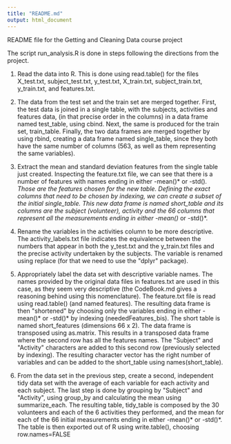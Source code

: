 ```yaml
---
title: "README.md"
output: html_document
---
```


README file for the Getting and Cleaning Data course project

The script run_analysis.R is done in steps following the directions from the project. 

1. Read the data into R. This is done using read.table() for the files X_test.txt, subject_test.txt, y_test.txt, X_train.txt, subject_train.txt, y_train.txt, and features.txt.

2. The data from the test set and the train set are merged together. First, the test data is joined in a single table, with the subjects, activities and features data, (in that precise order in the columns) in a data frame named test_table, using cbind. Next, the same is produced for the train set, train_table. Finally, the two data frames are merged together by using rbind, creating a data frame named single_table, since they both have the same number of columns (563, as well as them representing the same variables).

3. Extract the mean and standard deviation features from the single table just created. Inspecting the feature.txt file, we can see that there is a number of features with names ending in either -mean()* or -std()*. Those are the features chosen for the new table. Defining the exact columns that need to be chosen by indexing, we can create a subset of the initial single_table. This new data frame is named short_table and its columns are the subject (volunteer), activity and the 66 columns that represent all the measurements ending in either -mean()* or -std()*.

4. Rename the variables in the activities column to be more descriptive. The activity_labels.txt file indicates the equivalence between the numbers that appear in both the y_test.txt and the y_train.txt files and the precise activity undertaken by the subjects. The variable is renamed using replace (for that we need to use the "dplyr" package).

5. Appropriately label the data set with descriptive variable names.
The names provided by the original data files in features.txt are used in this case, as they seem very descriptive (the CodeBook.md gives a reasoning behind using this nomenclature). The feature.txt file is read using read.table() (and named features). The resulting data frame is then "shortened" by choosing only the variables ending in either -mean()* or -std()* by indexing (neededFeatures_bis). The short table is named short_features (dimensions 66 x 2). The data frame is transposed using as.matrix. This results in a transposed data frame where the second row has all the features names. The "Subject" and "Activity" characters are added to this second row (previously selected by indexing). The resulting character vector has the right number of variables and can be added to the short_table using names(short_table).

6. From the data set in the previous step, create a second, independent tidy data set with the average of each variable for each activity and each subject. The last step is done by grouping by "Subject" and "Activity", using group_by and calculating the mean using summarize_each. The resulting table, tidy_table is composed by the 30 volunteers and each of the 6 activities they performed, and the mean for each of the 66 initial measurements ending in either -mean()* or -std()*. The table is then exported out of R using write.table(), choosing row.names=FALSE




